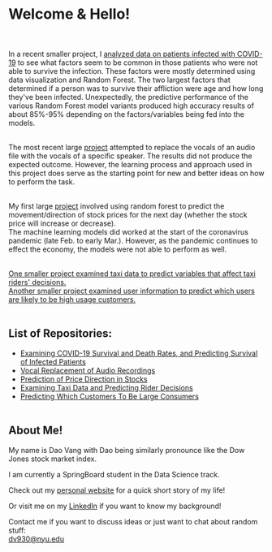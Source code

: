 # Welcome & Hello!<br><br>

In a recent smaller project, I [analyzed data on patients infected with COVID-19](https://github.com/dao-v/Investigation_of_COVID-19) to see what factors seem to be common in those patients who were not able to survive the infection. These factors were mostly determined using data visualization and Random Forest. The two largest factors that determined if a person was to survive their affliction were age and how long they've been infected. Unexpectedly, the predictive performance of the various Random Forest model variants produced high accuracy results of about 85%-95% depending on the factors/variables being fed into the models.<br><br>

The most recent large [project](https://github.com/dao-v/Vocal_Replacement_of_Audio_Recordings) attempted to replace the vocals of an audio file with the vocals of a specific speaker. The results did not produce the expected outcome. However, the learning process and approach used in this project does serve as the starting point for new and better ideas on how to perform the task. <br><br>

My first large [project](https://github.com/dao-v/Stock_Predictions) involved using random forest to predict the movement/direction of stock prices for the next day (whether the stock price will increase or decrease). <br>
The machine learning models did worked at the start of the coronavirus pandemic (late Feb. to early Mar.). However, as the pandemic continues to effect the economy, the models were not able to perform as well. <br><br>

[One smaller project examined taxi data to predict variables that affect taxi riders' decisions.](https://github.com/dao-v/Examining_Taxi_Demands_And_Predicting_Rider_Retention)<br>
[Another smaller project examined user information to predict which users are likely to be high usage customers.](https://github.com/dao-v/Predicting_High_Usage_Customers)<br><br>

## List of Repositories:<br>
- [Examining COVID-19 Survival and Death Rates, and Predicting Survival of Infected Patients](https://github.com/dao-v/Investigation_of_COVID-19)<br>
- [Vocal Replacement of Audio Recordings](https://github.com/dao-v/Vocal_Replacement_of_Audio_Recordings)<br>
- [Prediction of Price Direction in Stocks](https://github.com/dao-v/Stock_Predictions)<br>
- [Examining Taxi Data and Predicting Rider Decisions](https://github.com/dao-v/Examining_Taxi_Demands_And_Predicting_Rider_Retention)<br>
- [Predicting Which Customers To Be Large Consumers](https://github.com/dao-v/Predicting_High_Usage_Customers)<br><br>


## About Me!

My name is Dao Vang with Dao being similarly pronounce like the Dow Jones stock market index.

I am currently a SpringBoard student in the Data Science track.

Check out my [personal website](www.daovang.me) for a quick short story of my life!

Or visit me on my [LinkedIn](https://www.linkedin.com/in/daovang) if you want to know my background!

Contact me if you want to discuss ideas or just want to chat about random stuff:<br>
dv930@nyu.edu
